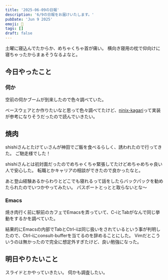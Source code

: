 ```yaml
---
title: '2025-06-09の日報'
description: '6/9の日報をお届けいたします。'
pubDate: 'Jun 9 2025'
emoji: 🦊
tags: []
draft: false
---
```


土曜に寝込んでたからか、めちゃくちゃ首が痛い。
横向き寝用の枕で仰向けに寝ちゃったからまぁそうなるよなと。

## 今日やったこと

### 伺か

空前の伺かブームが到来したので色々調べていた。

ベースウェアとか作りたいなと思って色々調べてたけど、[ninix-kagari](https://github.com/Tatakinov/ninix-kagari)って実装が参考になりそうだったので読んでいきたい。

## 焼肉

shishiさんとたけてぃさんが神田でご飯を食べるらしく、誘われたので行ってきた。
ご馳走様でした！

shishiさんとは初対面だったのでめちゃくちゃ緊張してたけどめちゃめちゃ良い人で安心した。
転職とかキャリアの相談ができたので良かったなと。

あと登山経験あるからわりとどこでも寝れるって話をしたらバックパックを勧めたられたのでいつかやってみたい。
パスポートとっとと取らないとな〜

### Emacs

焼き肉行く前に駅前のカフェでEmacsを弄っていて、C-iとTabがなんで同じ挙動をするかを調べていた。

結果的にEmacsの内部でTabとCtrl-iは同じ扱いをされているという事が判明したので、Ctrl-iにconsult-bufferを当てるのを辞めることにした。
Vimだとこういうのは無かったので完全に想定外すぎたけど、良い勉強になった。

## 明日やりたいこと

スライドとかやっていきたい。 伺かも調査したい。
